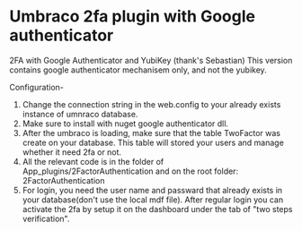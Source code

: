 # Umbraco 2fa plugin with Google authenticator
2FA with Google Authenticator and YubiKey (thank's Sebastian)
This version contains google authenticator mechanisem only, and not the yubikey.

Configuration-
1. Change the connection string in the web.config  <add name="umbracoDbDSN"> to your already exists instance of umnraco database.
2. Make sure to install with nuget google authenticator dll.
3. After the umbraco is loading, make sure that the table TwoFactor was create on your database. 
This table will stored your users and manage whether it need 2fa or not.
4. All the relevant code is in the folder of App_plugins/2FactorAuthentication and on the root folder: 2FactorAuthentication
5. For login, you need the user name and passward that already exists in your database(don't use the local mdf file). After regular login you 
can activate the 2fa by setup it on the dashboard under the tab of "two steps verification".
